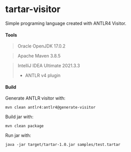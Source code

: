 # tartar-visitor
Simple programing language created with ANTLR4 Visitor.

#### Tools

> Oracle OpenJDK 17.0.2

> Apache Maven 3.8.5

> IntelliJ IDEA Ultimate 2021.3.3
> - ANTLR v4 plugin

#### Build

Generate ANTLR visitor with:

    mvn clean antlr4:antlr4@generate-visitor

Build jar with:

    mvn clean package

Run jar with:

    java -jar target/tartar-1.0.jar samples/test.tartar
